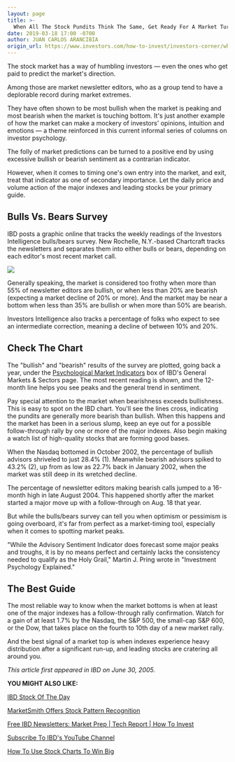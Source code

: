```yaml
---
layout: page
title: >-
  When All The Stock Pundits Think The Same, Get Ready For A Market Turn
date: 2019-03-18 17:00 -0700
author: JUAN CARLOS ARANCIBIA
origin_url: https://www.investors.com/how-to-invest/investors-corner/when-all-the-stock-pundits-think-the-same-get-ready-for-a-market-turn
---
```





The stock market has a way of humbling investors — even the ones who get paid to predict the market's direction.




Among those are market newsletter editors, who as a group tend to have a deplorable record during market extremes.


They have often shown to be most bullish when the market is peaking and most bearish when the market is touching bottom. It's just another example of how the market can make a mockery of investors' opinions, intuition and emotions — a theme reinforced in this current informal series of columns on investor psychology.


The folly of market predictions can be turned to a positive end by using excessive bullish or bearish sentiment as a contrarian indicator.


However, when it comes to timing one's own entry into the market, and exit, treat that indicator as one of secondary importance. Let the daily price and volume action of the major indexes and leading stocks be your primary guide.


Bulls Vs. Bears Survey
----------------------


IBD posts a graphic online that tracks the weekly readings of the Investors Intelligence bulls/bears survey. New Rochelle, N.Y.-based Chartcraft tracks the newsletters and separates them into either bulls or bears, depending on each editor's most recent market call.


![](https://www.investors.com/wp-content/uploads/2019/03/CRNR0630-300x216.jpg)


Generally speaking, the market is considered too frothy when more than 55% of newsletter editors are bullish, or when less than 20% are bearish (expecting a market decline of 20% or more). And the market may be near a bottom when less than 35% are bullish or when more than 50% are bearish.


Investors Intelligence also tracks a percentage of folks who expect to see an intermediate correction, meaning a decline of between 10% and 20%.


Check The Chart
---------------


The "bullish" and "bearish" results of the survey are plotted, going back a year, under the [Psychological Market Indicators](https://www.investors.com/wp-content/uploads/2019/03/Pyscho_031819.pdf) box of IBD's General Markets & Sectors page. The most recent reading is shown, and the 12-month line helps you see peaks and the general trend in sentiment.


Pay special attention to the market when bearishness exceeds bullishness. This is easy to spot on the IBD chart. You'll see the lines cross, indicating the pundits are generally more bearish than bullish. When this happens and the market has been in a serious slump, keep an eye out for a possible follow-through rally by one or more of the major indexes. Also begin making a watch list of high-quality stocks that are forming good bases.


When the Nasdaq bottomed in October 2002, the percentage of bullish advisors shriveled to just 28.4% (1). Meanwhile bearish advisors spiked to 43.2% (2), up from as low as 22.7% back in January 2002, when the market was still deep in its wretched decline.


The percentage of newsletter editors making bearish calls jumped to a 16-month high in late August 2004. This happened shortly after the market started a major move up with a follow-through on Aug. 18 that year.


But while the bulls/bears survey can tell you when optimism or pessimism is going overboard, it's far from perfect as a market-timing tool, especially when it comes to spotting market peaks.


"While the Advisory Sentiment Indicator does forecast some major peaks and troughs, it is by no means perfect and certainly lacks the consistency needed to qualify as the Holy Grail," Martin J. Pring wrote in "Investment Psychology Explained."


The Best Guide
--------------


The most reliable way to know when the market bottoms is when at least one of the major indexes has a follow-through rally confirmation. Watch for a gain of at least 1.7% by the Nasdaq, the S&P 500, the small-cap S&P 600, or the Dow, that takes place on the fourth to 10th day of a new market rally.


And the best signal of a market top is when indexes experience heavy distribution after a significant run-up, and leading stocks are cratering all around you.


*This article first appeared in IBD on June 30, 2005.*


**YOU MIGHT ALSO LIKE:**


[IBD Stock Of The Day](https://www.investors.com/research/ibd-stock-of-the-day/)


[MarketSmith Offers Stock Pattern Recognition](https://marketsmith.investors.com/?src=A012BF)


[Free IBD Newsletters: Market Prep | Tech Report | How To Invest](https://shop.investors.com/offer/splashresponsive.aspx?id=newsletters-howtoinvest)


[Subscribe To IBD's YouTube Channel](https://www.youtube.com/investorsbusinessdaily)


[How To Use Stock Charts To Win Big](https://www.investors.com/how-to-invest/investors-corner/how-to-trade-stocks-base-stock-charts/)




